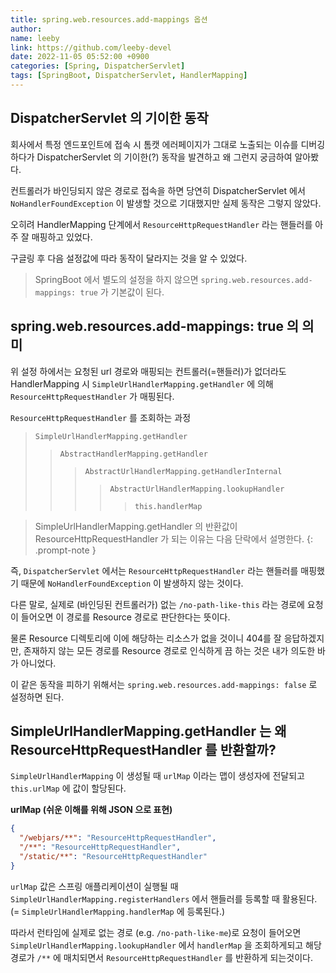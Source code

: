 ```yaml
---
title: spring.web.resources.add-mappings 옵션
author:
name: leeby
link: https://github.com/leeby-devel
date: 2022-11-05 05:52:00 +0900
categories: [Spring, DispatcherServlet]
tags: [SpringBoot, DispatcherServlet, HandlerMapping]
---
```


## DispatcherServlet 의 기이한 동작

회사에서 특정 엔드포인트에 접속 시 톰캣 에러페이지가 그대로 노출되는 이슈를 디버깅하다가 DispatcherServlet 의 기이한(?) 동작을 발견하고 왜 그런지 궁금하여 알아봤다.



컨트롤러가 바인딩되지 않은 경로로 접속을 하면 당연히 DispatcherServlet 에서  `NoHandlerFoundException` 이 발생할 것으로 기대했지만 실제 동작은 그렇지 않았다.



오히려 HandlerMapping 단계에서 `ResourceHttpRequestHandler` 라는 핸들러를 아주 잘 매핑하고 있었다.



구글링 후 다음 설정값에 따라 동작이 달라지는 것을 알 수 있었다.



> SpringBoot 에서 별도의 설정을 하지 않으면 `spring.web.resources.add-mappings: true`  가 기본값이 된다.



## spring.web.resources.add-mappings: true 의 의미

위 설정 하에서는 요청된 url 경로와 매핑되는 컨트롤러(=핸들러)가 없더라도 HandlerMapping 시 `SimpleUrlHandlerMapping.getHandler` 에 의해 `ResourceHttpRequestHandler` 가 매핑된다.

`ResourceHttpRequestHandler` 를 조회하는 과정

> `SimpleUrlHandlerMapping.getHandler`
>
> > `AbstractHandlerMapping.getHandler`
> >
> > > `AbstractUrlHandlerMapping.getHandlerInternal`
> > >
> > > > `AbstractUrlHandlerMapping.lookupHandler`
> > > >
> > > > > `this.handlerMap`



> SimpleUrlHandlerMapping.getHandler 의 반환값이 ResourceHttpRequestHandler 가 되는 이유는 다음 단락에서 설명한다.
{: .prompt-note }

즉, `DispatcherServlet` 에서는 `ResourceHttpRequestHandler` 라는 핸들러를 매핑했기  때문에 `NoHandlerFoundException` 이 발생하지 않는 것이다.



다른 말로, 실제로 (바인딩된 컨트롤러가) 없는 `/no-path-like-this` 라는 경로에 요청이 들어오면 이 경로를 Resource 경로로 판단한다는 뜻이다.



물론 Resource 디렉토리에 이에 해당하는 리소스가 없을 것이니 404를 잘 응답하겠지만, 존재하지 않는 모든 경로를 Resource 경로로 인식하게 끔 하는 것은 내가 의도한 바가 아니었다.



이 같은 동작을 피하기 위해서는 `spring.web.resources.add-mappings: false` 로 설정하면 된다.



## SimpleUrlHandlerMapping.getHandler 는 왜 ResourceHttpRequestHandler 를 반환할까?

`SimpleUrlHandlerMapping` 이 생성될 때 `urlMap` 이라는 맵이 생성자에 전달되고 `this.urlMap` 에 값이 할당된다.



**urlMap (쉬운 이해를 위해 JSON 으로 표현)**
```json
{
  "/webjars/**": "ResourceHttpRequestHandler",
  "/**": "ResourceHttpRequestHandler",
  "/static/**": "ResourceHttpRequestHandler"
}
```


`urlMap` 값은 스프링 애플리케이션이 실행될 때 `SimpleUrlHandlerMapping.registerHandlers` 에서 핸들러를 등록할 때 활용된다. (= `SimpleUrlHandlerMapping.handlerMap` 에 등록된다.)



따라서 런타임에 실제로 없는 경로 (e.g. `/no-path-like-me`)로 요청이 들어오면 `SimpleUrlHandlerMapping.lookupHandler` 에서 `handlerMap` 을 조회하게되고 해당 경로가 `/**` 에 매치되면서 `ResourceHttpRequestHandler` 를 반환하게 되는것이다.



